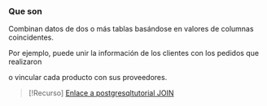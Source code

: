 
### Que son

Combinan datos de dos o más tablas basándose en valores de columnas coincidentes. 

Por ejemplo, puede unir la información de los clientes con los pedidos que realizaron 

o vincular cada producto con sus proveedores.

>[!Recurso]
>[Enlace a postgresqltutorial JOIN](https://www.postgresqltutorial.com/postgresql-tutorial/postgresql-inner-join/)